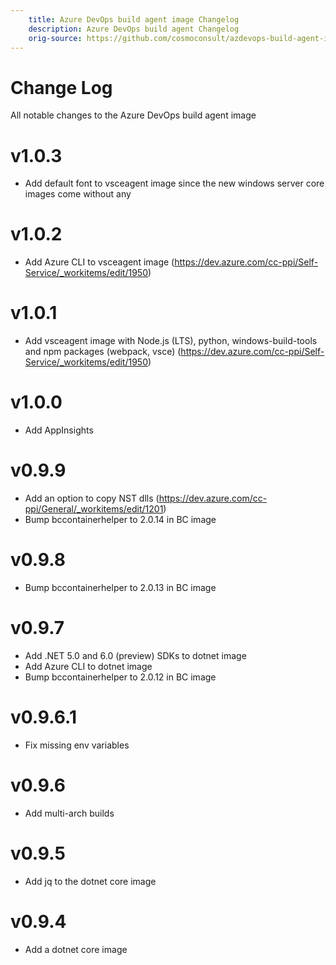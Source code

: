 ```yaml
---
    title: Azure DevOps build agent image Changelog
    description: Azure DevOps build agent Changelog
    orig-source: https://github.com/cosmoconsult/azdevops-build-agent-image/blob/master/CHANGELOG.md
---
```


# Change Log

All notable changes to the Azure DevOps build agent image

# v1.0.3

- Add default font to vsceagent image since the new windows server core images come without any

# v1.0.2

- Add Azure CLI to vsceagent image (https://dev.azure.com/cc-ppi/Self-Service/_workitems/edit/1950)

# v1.0.1

- Add vsceagent image with Node.js (LTS), python, windows-build-tools and npm packages (webpack, vsce) (https://dev.azure.com/cc-ppi/Self-Service/_workitems/edit/1950)

# v1.0.0

- Add AppInsights

# v0.9.9

- Add an option to copy NST dlls (https://dev.azure.com/cc-ppi/General/_workitems/edit/1201)
- Bump bccontainerhelper to 2.0.14 in BC image

# v0.9.8

- Bump bccontainerhelper to 2.0.13 in BC image

# v0.9.7

- Add .NET 5.0 and 6.0 (preview) SDKs to dotnet image
- Add Azure CLI to dotnet image
- Bump bccontainerhelper to 2.0.12 in BC image

# v0.9.6.1

- Fix missing env variables

# v0.9.6

- Add multi-arch builds

# v0.9.5

- Add jq to the dotnet core image

# v0.9.4

- Add a dotnet core image
